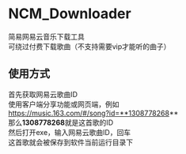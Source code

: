 # NCM_Downloader
简易网易云音乐下载工具  
可绕过付费下载歌曲（不支持需要vip才能听的曲子）  

## 使用方式  
首先获取网易云歌曲ID  
使用客户端分享功能或网页端，例如  
https://music.163.com/#/song?id=**1308778268**  
那么**1308778268**就是这首歌的ID  
然后打开exe，输入网易云歌曲ID，回车  
这首歌就会被保存到软件当前运行目录下  
